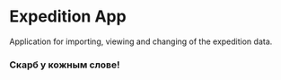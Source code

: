 # Expedition App

Application for importing, viewing and changing of the expedition data.

### Скарб у кожным слове!
